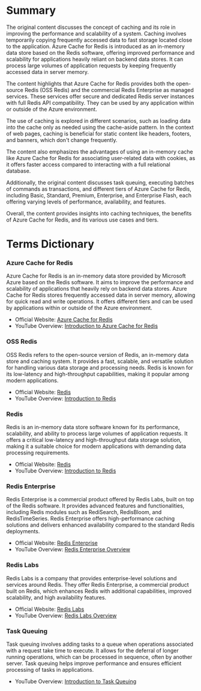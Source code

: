 # Summary

The original content discusses the concept of caching and its role in improving the performance and scalability of a system. Caching involves temporarily copying frequently accessed data to fast storage located close to the application. Azure Cache for Redis is introduced as an in-memory data store based on the Redis software, offering improved performance and scalability for applications heavily reliant on backend data stores. It can process large volumes of application requests by keeping frequently accessed data in server memory.

The content highlights that Azure Cache for Redis provides both the open-source Redis (OSS Redis) and the commercial Redis Enterprise as managed services. These services offer secure and dedicated Redis server instances with full Redis API compatibility. They can be used by any application within or outside of the Azure environment.

The use of caching is explored in different scenarios, such as loading data into the cache only as needed using the cache-aside pattern. In the context of web pages, caching is beneficial for static content like headers, footers, and banners, which don't change frequently.

The content also emphasizes the advantages of using an in-memory cache like Azure Cache for Redis for associating user-related data with cookies, as it offers faster access compared to interacting with a full relational database.

Additionally, the original content discusses task queuing, executing batches of commands as transactions, and different tiers of Azure Cache for Redis, including Basic, Standard, Premium, Enterprise, and Enterprise Flash, each offering varying levels of performance, availability, and features.

Overall, the content provides insights into caching techniques, the benefits of Azure Cache for Redis, and its various use cases and tiers.

# Terms Dictionary

### Azure Cache for Redis

Azure Cache for Redis is an in-memory data store provided by Microsoft Azure based on the Redis software. It aims to improve the performance and scalability of applications that heavily rely on backend data stores. Azure Cache for Redis stores frequently accessed data in server memory, allowing for quick read and write operations. It offers different tiers and can be used by applications within or outside of the Azure environment.

- Official Website: [Azure Cache for Redis](https://azure.microsoft.com/services/cache/)
- YouTube Overview: [Introduction to Azure Cache for Redis](https://www.youtube.com/watch?v=bUj0K6cEddw)

### OSS Redis

OSS Redis refers to the open-source version of Redis, an in-memory data store and caching system. It provides a fast, scalable, and versatile solution for handling various data storage and processing needs. Redis is known for its low-latency and high-throughput capabilities, making it popular among modern applications.

- Official Website: [Redis](https://redis.io/)
- YouTube Overview: [Introduction to Redis](https://www.youtube.com/watch?v=CWDVhektRMM)

### Redis

Redis is an in-memory data store software known for its performance, scalability, and ability to process large volumes of application requests. It offers a critical low-latency and high-throughput data storage solution, making it a suitable choice for modern applications with demanding data processing requirements.

- Official Website: [Redis](https://redis.io/)
- YouTube Overview: [Introduction to Redis](https://www.youtube.com/watch?v=CWDVhektRMM)

### Redis Enterprise

Redis Enterprise is a commercial product offered by Redis Labs, built on top of the Redis software. It provides advanced features and functionalities, including Redis modules such as RediSearch, RedisBloom, and RedisTimeSeries. Redis Enterprise offers high-performance caching solutions and delivers enhanced availability compared to the standard Redis deployments.

- Official Website: [Redis Enterprise](https://redislabs.com/redis-enterprise/)
- YouTube Overview: [Redis Enterprise Overview](https://www.youtube.com/watch?v=nx5pOw9dcSY)

### Redis Labs

Redis Labs is a company that provides enterprise-level solutions and services around Redis. They offer Redis Enterprise, a commercial product built on Redis, which enhances Redis with additional capabilities, improved scalability, and high availability features.

- Official Website: [Redis Labs](https://redislabs.com/)
- YouTube Overview: [Redis Labs Overview](https://www.youtube.com/watch?v=TW4CZw7FqP8)

### Task Queuing

Task queuing involves adding tasks to a queue when operations associated with a request take time to execute. It allows for the deferral of longer running operations, which can be processed in sequence, often by another server. Task queuing helps improve performance and ensures efficient processing of tasks in applications.

- YouTube Overview: [Introduction to Task Queuing](https://www.youtube.com/watch?v=Yw7V4a9mu-o)

